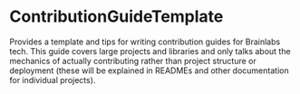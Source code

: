 # ContributionGuideTemplate

Provides a template and tips for writing contribution guides for Brainlabs tech. This guide covers large projects and libraries and only talks about the mechanics of actually contributing rather than project structure or deployment (these will be explained in READMEs and other documentation for individual projects).
